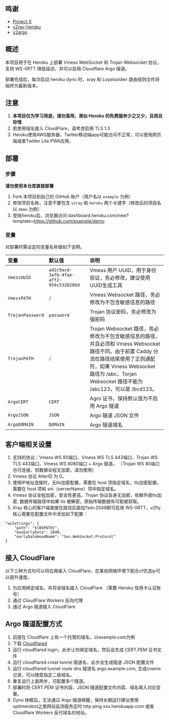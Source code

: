 ## 鸣谢

- [Project X](https://github.com/XTLS/Xray-core)
- [v2ray-heroku](https://github.com/bclswl0827/v2ray-heroku)
- [v2argo](https://github.com/funnymdzz/v2argo)

## 概述

本项目用于在 Heroku 上部署 Vmess WebSocket 和 Trojan Websocket 协议，支持 WS-0RTT 降低延迟，并可以启用 Cloudflare Argo 隧道。

部署完成后，每次启动 heroku dyno 时，xray 和 Loyalsoldier 路由规则文件将始终为最新版本。

## 注意

 1. **本项目仅为学习用途，请勿滥用，类似 Heroku 的免费服务少之又少，且用且珍惜**
 2. 若使用域名接入 CloudFlare，请考虑启用 TLS 1.3
 3. Heroku使用AWS服务器，Twitter移动端app可能访问不正常，可以使用网页端或者Twitter Lite PWA应用。

## 部署

### 步骤

**请勿使用本仓库直接部署**

 1. Fork 本项目到自己的 GitHub 账户（用户名以 `example` 为例）
 2. 修改项目名称，注意不要包含 `v2ray` 和 `heroku` 两个关键字（修改后的项目名以 `demo` 为例）
 3. 登陆heroku后，浏览器访问 dashboard.heroku.com/new?template=https://github.com/example/demo

### 变量

对部署时需设定的变量名称做如下说明。

| 变量 | 默认值 | 说明 |
| :--- | :--- | :--- |
| `VmessUUID` | `ad2c9acd-3afb-4fae-aff2-954c532020bd` | Vmess 用户 UUID，用于身份验证，务必修改，建议使用UUID生成工具 |
| `VmessPATH` | `/` | Vmess Websocket 路径，务必修改为不包含敏感信息的路径 |
| `TrojanPassword` | `password` | Trojan 协议密码，务必修改为强密码 |
| `TrojanPATH` | `/` | Trojan Websocket 路径，务必修改为不包含敏感信息的路径，并且必须和 Vmess Websocket 路径不同。由于前置 Caddy 分流在路径结尾使用了正则通配符，如果 Vmess Websocket 路径为 /abc，Torjan Websocket 路径不能为 /abc123，可以是 /bcd123。 |
| `ArgoCERT` | `CERT` | Agro 证书，保持默认值为不启用 Argo 隧道 |
| `ArgoJSON` | `JSON` | Argo 隧道 JSON 文件 |
| `ArgoDOMAIN` | `DOMAIN` | Argo 隧道域名 |

## 客户端相关设置

 1. 支持的协议：Vmess WS 80端口、Vmess WS TLS 443端口、Trojan WS TLS 443端口、Vmess WS 8080端口 + Argo 隧道。
    （Trojan WS 80端口也可连接，但数据全程无加密，请勿使用）
 2. Vmess 协议 AlterID 为 0。
 3. 使用IP地址连接时，无tls加密配置，需要在 host 项指定域名，tls加密配置，需要在 host 项和 sni（serverName）项中指定域名。
 4. Vmess 协议全程加密，安全性更高。Trojan 协议自身无加密，依赖外层tls加密, 数据传输路径中如果 tls 被解密，原始传输数据有可能被获取。
 5. Xray 核心的客户端直接在路径后面加?ed=2048即可启用 WS-0RTT，v2fly 核心需要在配置文件中添加如下配置：

```
"wsSettings": {
    "path": "${WSPATH}",
    "maxEarlyData": 2048,
    "earlyDataHeadName": "Sec-WebSocket-Protocol"
}
```

## 接入 CloudFlare

以下三种方式均可以将应用接入 CloudFlare，在某些网络环境下配合cf优选ip可以提升速度。

 1. 为应用绑定域名，并将该域名接入 CloudFlare （需要 Heroku 信用卡认证账号）
 2. 通过 CloudFlare Workers 反向代理
 3. 通过 Argo 隧道接入 CloudFlare

## Argo 隧道配置方式

 1. 前提在 Cloudflare 上有一个托管的域名，以example.com为例
 2. 下载 [Cloudflared](https://github.com/cloudflare/cloudflared/releases)
 3. 运行 cloudflared login，此步让你绑定域名，然后会生成 CERT.PEM 证书文件
 4. 运行 cloudflared creat tunnel 隧道名，此步会生成隧道 JSON 配置文件
 5. 运行 cloudflared tunnel route dns 隧道名 argo.example.com, 生成cname记录，可以随意指定二级域名。
 6. 重复运行上面两步，可配置多个隧道。
 7. 部署时将 CERT.PEM 证书内容、JSON 隧道配置文件内容、域名填入对应变量。
 8. Dyno 休眠后，无法通过 Argo 隧道唤醒，保持长期运行建议使用uptimerobot之类网站监测服务定时 http ping xxx.herokuapp.com 或者 Cloudflare Workers 反代域名的地址。

